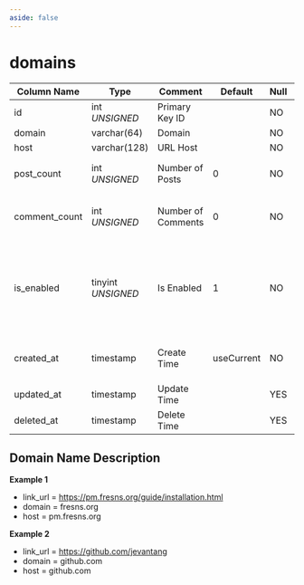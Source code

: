 ```yaml
---
aside: false
---
```


# domains

| Column Name | Type | Comment | Default | Null | Remark |
| --- | --- | --- | --- | --- | --- |
| id | int *UNSIGNED* | Primary Key ID | | NO | Auto Increment |
| domain | varchar(64) | Domain |  | NO | Top-level Domain |
| host | varchar(128) | URL Host |  | NO | **Unique** |
| post_count | int *UNSIGNED* | Number of Posts | 0 | NO | Number of posts containing this domain |
| comment_count | int *UNSIGNED* | Number of Comments | 0 | NO | Number of comments containing this domain |
| is_enabled | tinyint *UNSIGNED* | Is Enabled | 1 | NO | 0.Disabled / 1.Enabled<br>Disabled means the domain URL cannot be parsed into a hyperlink and is displayed as plain text only |
| created_at | timestamp | Create Time | useCurrent | NO | For example, MySQL defaults to `CURRENT_TIMESTAMP` |
| updated_at | timestamp | Update Time |  | YES |  |
| deleted_at | timestamp | Delete Time |  | YES | Empty means not deleted |

## Domain Name Description

**Example 1**
- link_url = https://pm.fresns.org/guide/installation.html
- domain = fresns.org
- host = pm.fresns.org

**Example 2**
- link_url = https://github.com/jevantang
- domain = github.com
- host = github.com
